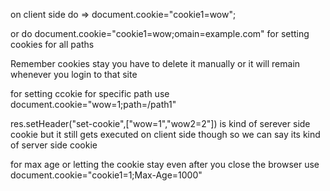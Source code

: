 on client side do => document.cookie="cookie1=wow";

or do document.cookie="cookie1=wow;omain=example.com"  for setting cookies for all paths

Remember cookies stay you have to delete it manually or it will remain whenever you login to that site

for setting ccokie for specific path use document.cookie="wow=1;path=/path1"

res.setHeader("set-cookie",["wow=1","wow2=2"]) is kind of serever side cookie but it still gets executed on client side though so we can say its kind of server side cookie

for max age or letting the cookie stay even after you close the browser use document.cookie="cookie1=1;Max-Age=1000"